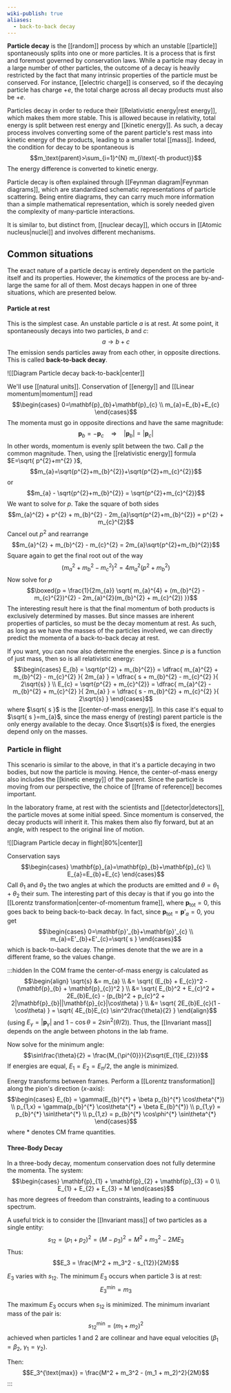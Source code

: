 ```yaml
---
wiki-publish: true
aliases:
  - back-to-back decay
---
```

**Particle decay** is the [[random]] process by which an unstable [[particle]] spontaneously splits into one or more particles. It is a process that is first and foremost governed by conservation laws. While a particle may decay in a large number of other particles, the outcome of a decay is heavily restricted by the fact that many intrinsic properties of the particle must be conserved. For instance, [[electric charge]] is conserved, so if the decaying particle has charge $+e$, the total charge across all decay products must also be $+e$.

Particles decay in order to reduce their [[Relativistic energy|rest energy]], which makes them more stable. This is allowed because in relativity, total energy is split between rest energy and [[kinetic energy]]. As such, a decay process involves converting some of the parent particle's rest mass into kinetic energy of the products, leading to a smaller total [[mass]]. Indeed, the condition for decay to be spontaneous is
$$m_\text{parent}>\sum_{i=1}^{N} m_{i\text{-th product}}$$
The energy difference is converted to kinetic energy.

Particle decay is often explained through [[Feynman diagram|Feynman diagrams]], which are standardized schematic representations of particle scattering. Being entire diagrams, they can carry much more information than a simple mathematical representation, which is sorely needed given the complexity of many-particle interactions.

It is similar to, but distinct from, [[nuclear decay]], which occurs in [[Atomic nucleus|nuclei]] and involves different mechanisms.
## Common situations
The exact nature of a particle decay is entirely dependent on the particle itself and its properties. However, the *kinematics* of the process are by-and-large the same for all of them. Most decays happen in one of three situations, which are presented below.
#### Particle at rest
This is the simplest case. An unstable particle $a$ is at rest. At some point, it spontaneously decays into two particles, $b$ and $c$:
$$a\to b+c$$
The emission sends particles away from each other, in opposite directions. This is called **back-to-back decay**.

![[Diagram Particle decay back-to-back|center]]

We'll use [[natural units]]. Conservation of [[energy]] and [[Linear momentum|momentum]] read
$$\begin{cases}
0=\mathbf{p}_{b}+\mathbf{p}_{c} \\
m_{a}=E_{b}+E_{c}
\end{cases}$$
The momenta must go in opposite directions and have the same magnitude:
$$\mathbf{p}_{b}=-\mathbf{p}_{c}\quad\Rightarrow \quad \lvert \mathbf{p}_{b} \rvert =\lvert \mathbf{p}_{c} \rvert $$
In other words, momentum is evenly split between the two. Call $p$ the common magnitude. Then, using the [[relativistic energy]] formula $E=\sqrt{ p^{2}+m^{2} }$,
$$m_{a}=\sqrt{p^{2}+m_{b}^{2}}+\sqrt{p^{2}+m_{c}^{2}}$$
or
$$m_{a} - \sqrt{p^{2}+m_{b}^{2}} = \sqrt{p^{2}+m_{c}^{2}}$$
We want to solve for $p$. Take the square of both sides
$$m_{a}^{2} + p^{2} + m_{b}^{2} - 2m_{a}\sqrt{p^{2}+m_{b}^{2}} = p^{2} + m_{c}^{2}$$
Cancel out $p^{2}$ and rearrange
$$m_{a}^{2} + m_{b}^{2} - m_{c}^{2} = 2m_{a}\sqrt{p^{2}+m_{b}^{2}}$$
Square again to get the final root out of the way
$$(m_{a}^{2} + m_{b}^{2} - m_{c}^{2})^{2} = 4m_{a}^{2}(p^{2} + m_{b}^{2})$$
Now solve for $p$
$$\boxed{p = \frac{1}{2m_{a}} \sqrt{ m_{a}^{4} + (m_{b}^{2} - m_{c}^{2})^{2} - 2m_{a}^{2}(m_{b}^{2} + m_{c}^{2}) }}$$
The interesting result here is that the final momentum of both products is exclusively determined by masses. But since masses are inherent properties of particles, so must be the decay momentum at rest. As such, as long as we have the masses of the particles involved, we can directly predict the momenta of a back-to-back decay at rest.

If you want, you can now also determine the energies. Since $p$ is a function of just mass, then so is all relativistic energy:
$$\begin{cases}
E_{b} = \sqrt{p^{2} + m_{b}^{2}} = \dfrac{ m_{a}^{2} + m_{b}^{2} - m_{c}^{2} }{ 2m_{a} } = \dfrac{ s + m_{b}^{2} - m_{c}^{2} }{ 2\sqrt{s} } \\
E_{c} = \sqrt{p^{2} + m_{c}^{2}} = \dfrac{ m_{a}^{2} - m_{b}^{2} + m_{c}^{2} }{ 2m_{a} } = \dfrac{ s - m_{b}^{2} + m_{c}^{2} }{ 2\sqrt{s} }
\end{cases}$$
where $\sqrt{ s }$ is the [[center-of-mass energy]]. In this case it's equal to $\sqrt{ s }=m_{a}$, since the mass energy of (resting) parent particle is the only energy available to the decay. Once $\sqrt{s}$ is fixed, the energies depend only on the masses.
### Particle in flight
This scenario is similar to the above, in that it's a particle decaying in two bodies, but now the particle is moving. Hence, the center-of-mass energy also includes the [[kinetic energy]] of the parent. Since the particle is moving from our perspective, the choice of [[frame of reference]] becomes important.

In the laboratory frame, at rest with the scientists and [[detector|detectors]], the particle moves at some initial speed. Since momentum is conserved, the decay products will inherit it. This makes them also fly forward, but at an angle, with respect to the original line of motion.

![[Diagram Particle decay in flight|80%|center]]

Conservation says
$$\begin{cases}
\mathbf{p}_{a}=\mathbf{p}_{b}+\mathbf{p}_{c} \\
E_{a}=E_{b}+E_{c}
\end{cases}$$
Call $\theta_{1}$ and $\theta_{2}$ the two angles at which the products are emitted and $\theta=\theta_{1}+\theta_{2}$ their sum. The interesting part of this decay is that if you go into the [[Lorentz transformation|center-of-momentum frame]], where $\mathbf{p}_\text{tot}=0$, this goes back to being back-to-back decay. In fact, since $\mathbf{p}_\text{tot}=\mathbf{p}'_{a}=0$, you get
$$\begin{cases}
0=\mathbf{p}'_{b}+\mathbf{p}'_{c} \\
m_{a}=E'_{b}+E'_{c}=\sqrt{ s }
\end{cases}$$
which is back-to-back decay. The primes denote that the we are in a different frame, so the values change.

:::hidden
In the COM frame the center-of-mass energy is calculated as
$$\begin{align}
\sqrt{s} &= m_{a} \\
&= \sqrt{ (E_{b} + E_{c})^2 - (\mathbf{p}_{b} + \mathbf{p}_{c})^2 } \\
&= \sqrt{ E_{b}^2 + E_{c}^2 + 2E_{b}E_{c} - (p_{b}^2 + p_{c}^2 + 2|\mathbf{p}_{b}||\mathbf{p}_{c}|\cos\theta) } \\
&= \sqrt{ 2E_{b}E_{c}(1 - \cos\theta) } = \sqrt{ 4E_{b}E_{c} \sin^2\frac{\theta}{2} }
\end{align}$$
(using $E_\gamma = |\mathbf{p}_\gamma|$ and $1 - \cos\theta = 2\sin^2(\theta/2)$). Thus, the [[Invariant mass]] depends on the angle between photons in the lab frame.

Now solve for the minimum angle:
$$\sin\frac{\theta}{2} = \frac{M_{\pi^{0}}}{2\sqrt{E_{1}E_{2}}}$$
If energies are equal, $E_{1}=E_{2}=E_{\pi}/2$, the angle is minimized.

Energy transforms between frames. Perform a [[Lorentz transformation]] along the pion's direction ($x$-axis):
$$\begin{cases}
E_{b} = \gamma(E_{b}^{*} + \beta p_{b}^{*} \cos\theta^{*}) \\
p_{1,x} = \gamma(p_{b}^{*} \cos\theta^{*} + \beta E_{b}^{*}) \\
p_{1,y} = p_{b}^{*} \sin\theta^{*} \\
p_{1,z} = p_{b}^{*} \cos\phi^{*} \sin\theta^{*}
\end{cases}$$
where $*$ denotes CM frame quantities.

#### Three-Body Decay

In a three-body decay, momentum conservation does not fully determine the momenta. The system:
$$\begin{cases}
\mathbf{p}_{1} + \mathbf{p}_{2} + \mathbf{p}_{3} = 0 \\
E_{1} + E_{2} + E_{3} = M
\end{cases}$$
has more degrees of freedom than constraints, leading to a continuous spectrum.

A useful trick is to consider the [[Invariant mass]] of two particles as a single entity:
$$s_{12} = (p_1 + p_2)^2 = (M - p_3)^2 = M^2 + m_3^2 - 2ME_3$$
Thus:
$$E_3 = \frac{M^2 + m_3^2 - s_{12}}{2M}$$

$E_3$ varies with $s_{12}$. The minimum $E_3$ occurs when particle 3 is at rest:
$$E_3^{\text{min}} = m_3$$

The maximum $E_3$ occurs when $s_{12}$ is minimized. The minimum invariant mass of the pair is:
$$s_{12}^{\text{min}} = (m_1 + m_2)^2$$
achieved when particles 1 and 2 are collinear and have equal velocities ($\beta_1 = \beta_2$, $\gamma_1 = \gamma_2$).

Then:
$$E_3^{\text{max}} = \frac{M^2 + m_3^2 - (m_1 + m_2)^2}{2M}$$
:::